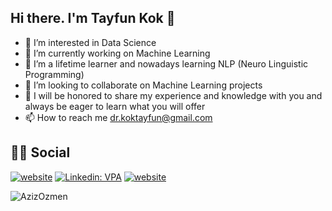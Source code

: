 ## Hi there. I'm Tayfun Kok 👋

- 👀 I’m interested in Data Science
- 🔭 I’m currently working on Machine Learning
- 🌱 I’m a lifetime learner and nowadays learning NLP (Neuro Linguistic Programming)
- 💞️ I’m looking to collaborate on Machine Learning projects
- 💬 I will be honored to share my experience and knowledge with you and always be eager to learn what you will offer  
- 📫 How to reach me dr.koktayfun@gmail.com

## 👨👩 Social

[![website](https://img.shields.io/badge/gmail-f1f2f6.svg?&style=for-the-badge&logo=gmail&logoColor=red)](mailto:dr.koktayfun@gmail.com)
[![Linkedin: VPA](https://img.shields.io/badge/linkedin-%230077B5.svg?&style=for-the-badge&logo=linkedin&logoColor=white)](https://www.linkedin.com/in/drtayfunkok/)
[![website](https://img.shields.io/badge/%20-kaggle-blue?&style=for-the-badge&logoColor=white)](https://www.kaggle.com/drtayfunkok)
<p align="left"> <img src="https://komarev.com/ghpvc/?username=AzizOzmen" alt="AzizOzmen" /> </p>

